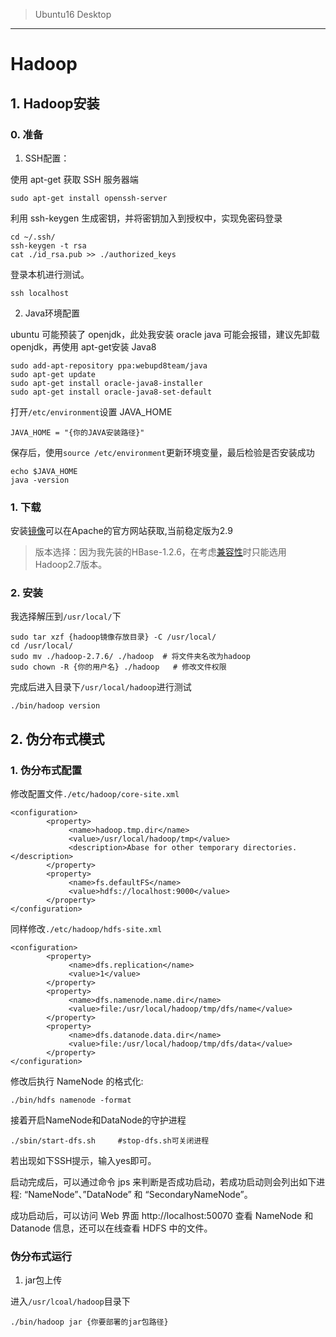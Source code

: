>Ubuntu16 Desktop 
----
# Hadoop
## 1. Hadoop安装
### 0. 准备
1. SSH配置：

使用 apt-get 获取 SSH 服务器端
```
sudo apt-get install openssh-server
```
利用 ssh-keygen 生成密钥，并将密钥加入到授权中，实现免密码登录
```
cd ~/.ssh/
ssh-keygen -t rsa
cat ./id_rsa.pub >> ./authorized_keys
```
登录本机进行测试。
```
ssh localhost 
```

2. Java环境配置

ubuntu 可能预装了 openjdk，此处我安装 oracle java 可能会报错，建议先卸载 openjdk，再使用 apt-get安装 Java8
```
sudo add-apt-repository ppa:webupd8team/java
sudo apt-get update
sudo apt-get install oracle-java8-installer
sudo apt-get install oracle-java8-set-default
```
打开`/etc/environment`设置 JAVA_HOME
```
JAVA_HOME = "{你的JAVA安装路径}"
```
保存后，使用`source /etc/environment`更新环境变量，最后检验是否安装成功
```
echo $JAVA_HOME
java -version
```

### 1. 下载
安装[镜像](http://hadoop.apache.org/releases.html)可以在Apache的官方网站获取,当前稳定版为2.9
> 版本选择：因为我先装的HBase-1.2.6，在考虑[兼容性](http://hbase.apache.org/book.html#configuration)时只能选用Hadoop2.7版本。
### 2. 安装
我选择解压到`/usr/local/`下
```
sudo tar xzf {hadoop镜像存放目录} -C /usr/local/
cd /usr/local/
sudo mv ./hadoop-2.7.6/ ./hadoop  # 将文件夹名改为hadoop
sudo chown -R {你的用户名} ./hadoop   # 修改文件权限
```
完成后进入目录下`/usr/local/hadoop`进行测试
```
./bin/hadoop version
```

## 2. 伪分布式模式
### 1. 伪分布式配置
修改配置文件`./etc/hadoop/core-site.xml`
```
<configuration>
        <property>
             <name>hadoop.tmp.dir</name>
             <value>/usr/local/hadoop/tmp</value>
             <description>Abase for other temporary directories.</description>
        </property>
        <property>
             <name>fs.defaultFS</name>
             <value>hdfs://localhost:9000</value>
        </property>
</configuration>
```
同样修改`./etc/hadoop/hdfs-site.xml`
```
<configuration>
        <property>
             <name>dfs.replication</name>
             <value>1</value>
        </property>
        <property>
             <name>dfs.namenode.name.dir</name>
             <value>file:/usr/local/hadoop/tmp/dfs/name</value>
        </property>
        <property>
             <name>dfs.datanode.data.dir</name>
             <value>file:/usr/local/hadoop/tmp/dfs/data</value>
        </property>
</configuration>
```
修改后执行 NameNode 的格式化:
```
./bin/hdfs namenode -format
```
接着开启NameNode和DataNode的守护进程
```
./sbin/start-dfs.sh     #stop-dfs.sh可关闭进程
```
若出现如下SSH提示，输入yes即可。

启动完成后，可以通过命令 jps 来判断是否成功启动，若成功启动则会列出如下进程: “NameNode”、”DataNode” 和 “SecondaryNameNode”。

成功启动后，可以访问 Web 界面 http://localhost:50070 查看 NameNode 和 Datanode 信息，还可以在线查看 HDFS 中的文件。

### 伪分布式运行
1. jar包上传

进入`/usr/lcoal/hadoop`目录下
```
./bin/hadoop jar {你要部署的jar包路径}
```















